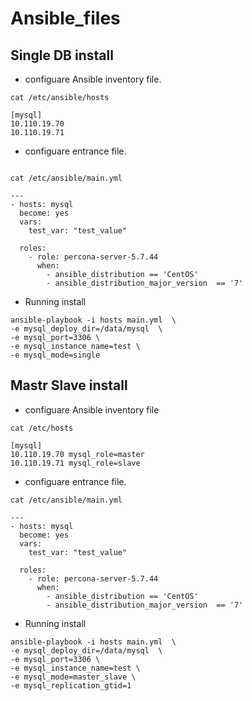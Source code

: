# Ansible_files
## Single DB install

* configuare Ansible inventory file.

```
cat /etc/ansible/hosts

[mysql]
10.110.19.70
10.110.19.71

```

* configuare entrance file.

```

cat /etc/ansible/main.yml

---
- hosts: mysql
  become: yes
  vars:
    test_var: "test_value"

  roles:
    - role: percona-server-5.7.44
      when: 
        - ansible_distribution == 'CentOS'
        - ansible_distribution_major_version  == '7'

```

* Running install

```
ansible-playbook -i hosts main.yml  \
-e mysql_deploy_dir=/data/mysql  \
-e mysql_port=3306 \
-e mysql_instance_name=test \
-e mysql_mode=single 
```


## Mastr Slave install 

* configuare Ansible inventory file

```
cat /etc/hosts

[mysql]
10.110.19.70 mysql_role=master
10.110.19.71 mysql_role=slave

```

* configuare entrance file.

```
cat /etc/ansible/main.yml

---
- hosts: mysql
  become: yes
  vars:
    test_var: "test_value"

  roles:
    - role: percona-server-5.7.44
      when: 
        - ansible_distribution == 'CentOS'
        - ansible_distribution_major_version  == '7'

```

* Running install

```
ansible-playbook -i hosts main.yml  \
-e mysql_deploy_dir=/data/mysql  \
-e mysql_port=3306 \
-e mysql_instance_name=test \
-e mysql_mode=master_slave \
-e mysql_replication_gtid=1 

```
